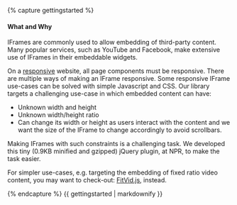{% capture gettingstarted %}

#### What and Why

IFrames are commonly used to allow embedding of third-party content. Many popular services, 
such as YouTube and Facebook, make extensive use of IFrames in their embeddable widgets.

On a [responsive](http://en.wikipedia.org/wiki/Responsive_Web_Design) website, all 
page components must be responsive. There are multiple ways of making an IFrame responsive.
Some responsive IFrame use-cases can be solved with simple Javascript and CSS. Our library
targets a challenging use-case in which embedded content can have:

* Unknown width and height
* Unknown width/height ratio
* Can change its width or height as users interact with the content and we want the size of
the IFrame to change accordingly to avoid scrollbars.

Making IFrames with such constraints is a challenging task. We developed this tiny (0.9KB minified and gzipped) 
jQuery plugin, at NPR, to make the task easier.

For simpler use-cases, e.g. targeting the embedding of fixed ratio video content, you may want to 
check-out: [FitVid.js](http://fitvidsjs.com/), instead.

{% endcapture %}
{{ gettingstarted | markdownify }}
